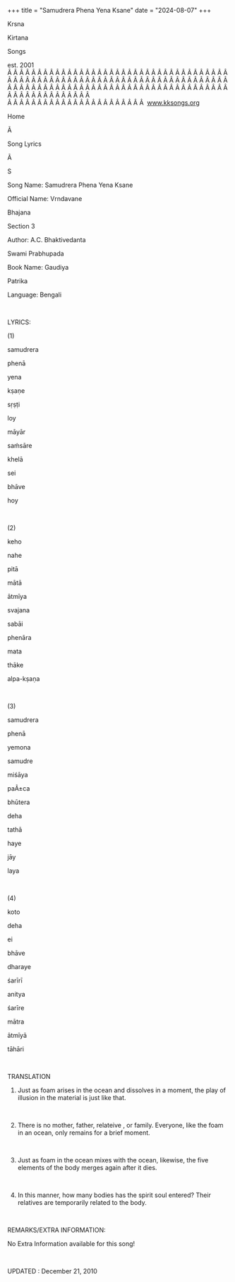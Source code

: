 +++ 
title = "Samudrera Phena Yena Ksane"
date = "2024-08-07"
+++

Krsna
 
Kirtana
 
Songs

est. 2001
Â Â Â Â Â Â Â Â Â Â Â Â Â Â Â Â Â Â Â Â Â Â Â Â Â Â Â Â Â Â Â Â Â Â Â Â Â Â Â Â Â Â Â Â Â Â Â Â Â Â Â Â Â Â Â Â Â Â Â Â Â Â Â Â Â Â Â Â Â Â Â Â Â Â Â Â Â Â Â Â Â Â Â Â Â Â Â Â Â Â Â Â Â Â Â Â Â Â Â Â Â Â Â Â Â Â Â Â Â Â Â Â Â Â Â Â Â Â Â Â Â Â Â Â Â  
Â Â Â Â Â Â Â Â Â Â Â Â Â Â Â Â Â Â Â Â Â Â Â  
www.kksongs.org








Home
 
Ã 
 
Song Lyrics
 
Ã 
 
S


Song Name: 
Samudrera Phena Yena Ksane




Official Name: 
Vrndavane
 
Bhajana

Section 3


Author: 
A.C. 
Bhaktivedanta

Swami 
Prabhupada


Book Name: 
Gaudiya
 
Patrika


Language: 
Bengali


 


LYRICS:


(1)


samudrera
 
phenā
 
yena
 
kṣaṇe
 
sṛṣṭi


loy




māyār
 
saḿsāre
 
khelā
 
sei
 
bhāve
 
hoy


 


(2)


keho
 
nahe
 
pitā


mātā
 
ātmīya


svajana


sabāi
 
phenāra
 
mata
 
thāke
 
alpa-kṣaṇa


 


(3)


samudrera
 
phenā
 
yemona
 
samudre
 
miśāya


paÃ±ca
 
bhūtera
 
deha
 
tathā
 
haye
 
jāy
 
laya


 


(4)


koto
 
deha
 
ei


bhāve
 
dharaye
 
śarīrī


anitya
 
śarīre
 
mātra
 
ātmīyā
 
tāhāri


 


TRANSLATION


1) Just
as foam arises in the ocean and dissolves in a moment, the play of illusion in
the material is just like that.


 


2) There
is no mother, father, 
relateive
, or family. Everyone,
like the foam in an ocean, only remains for a brief moment.


 


3) Just
as foam in the ocean mixes with the ocean, likewise, the five elements of the
body merges again after it dies.


 


4) In
this manner, how many bodies has the spirit soul entered? Their relatives are
temporarily related to the body.


 


REMARKS/EXTRA INFORMATION:


No Extra
Information available for this song!


 


UPDATED
:
 December 21, 2010